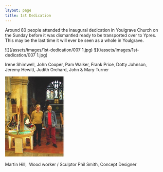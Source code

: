```yaml
---
layout: page
title: 1st Dedication
---
```


Around 80 people attended the inaugural dedication in Youlgrave Church on the Sunday before it was dismantled ready to be transported over to Ypres. This may be the last time it will ever be seen as a whole in Youlgrave.

![](/assets/images/1st-dedication/007 1.jpg)
![](/assets/images/1st-dedication/007 1.jpg)

Irene Shimwell, John Cooper, Pam Walker, Frank Price, Dotty Johnson, Jeremy Hewitt, Judith Orchard, John & Mary Turner

![](/assets/images/1st-dedication/004-filtered.jpg)

Martin Hill,  Wood worker / Sculptor     Phil Smith, Concept Designer
